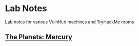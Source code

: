 # Lab Notes
Lab notes for various VulnHub machines and TryHackMe rooms

## [The Planets: Mercury](./Labs/Mercury.md)